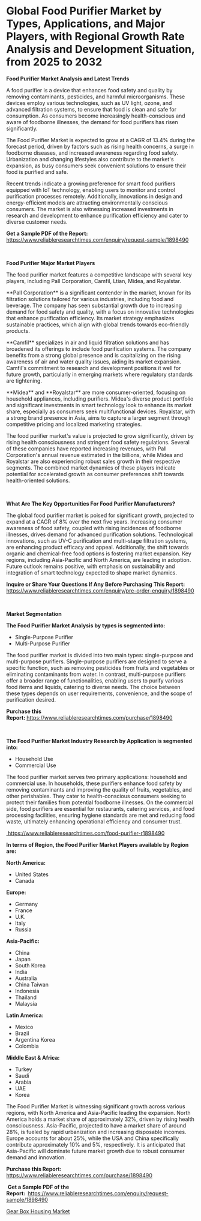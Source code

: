<p><h1>Global Food Purifier Market by Types, Applications, and Major Players, with Regional Growth Rate Analysis and Development Situation, from 2025 to 2032</h1></p><p><strong>Food Purifier Market Analysis and Latest Trends</strong></p>
<p><p>A food purifier is a device that enhances food safety and quality by removing contaminants, pesticides, and harmful microorganisms. These devices employ various technologies, such as UV light, ozone, and advanced filtration systems, to ensure that food is clean and safe for consumption. As consumers become increasingly health-conscious and aware of foodborne illnesses, the demand for food purifiers has risen significantly.</p><p>The Food Purifier Market is expected to grow at a CAGR of 13.4% during the forecast period, driven by factors such as rising health concerns, a surge in foodborne diseases, and increased awareness regarding food safety. Urbanization and changing lifestyles also contribute to the market's expansion, as busy consumers seek convenient solutions to ensure their food is purified and safe. </p><p>Recent trends indicate a growing preference for smart food purifiers equipped with IoT technology, enabling users to monitor and control purification processes remotely. Additionally, innovations in design and energy-efficient models are attracting environmentally conscious consumers. The market is also witnessing increased investments in research and development to enhance purification efficiency and cater to diverse customer needs.</p></p>
<p><strong>Get a Sample PDF of the Report:&nbsp;</strong> <a href="https://www.reliableresearchtimes.com/enquiry/request-sample/1898490?utm_campaign=3088&utm_medium=2&utm_source=Github&utm_content=ia&utm_term=08042025&utm_id=food-purifier">https://www.reliableresearchtimes.com/enquiry/request-sample/1898490</a></p>
<p>&nbsp;</p>
<p><strong>Food Purifier Major Market Players</strong></p>
<p><p>The food purifier market features a competitive landscape with several key players, including Pall Corporation, Camfil, Ltian, Midea, and Royalstar. </p><p>**Pall Corporation** is a significant contender in the market, known for its filtration solutions tailored for various industries, including food and beverage. The company has seen substantial growth due to increasing demand for food safety and quality, with a focus on innovative technologies that enhance purification efficiency. Its market strategy emphasizes sustainable practices, which align with global trends towards eco-friendly products.</p><p>**Camfil** specializes in air and liquid filtration solutions and has broadened its offerings to include food purification systems. The company benefits from a strong global presence and is capitalizing on the rising awareness of air and water quality issues, aiding its market expansion. Camfil's commitment to research and development positions it well for future growth, particularly in emerging markets where regulatory standards are tightening.</p><p>**Midea** and **Royalstar** are more consumer-oriented, focusing on household appliances, including purifiers. Midea's diverse product portfolio and significant investments in smart technology look to enhance its market share, especially as consumers seek multifunctional devices. Royalstar, with a strong brand presence in Asia, aims to capture a larger segment through competitive pricing and localized marketing strategies.</p><p>The food purifier market's value is projected to grow significantly, driven by rising health consciousness and stringent food safety regulations. Several of these companies have reported increasing revenues, with Pall Corporation's annual revenue estimated in the billions, while Midea and Royalstar are also experiencing robust sales growth in their respective segments. The combined market dynamics of these players indicate potential for accelerated growth as consumer preferences shift towards health-oriented solutions.</p></p>
<p>&nbsp;</p>
<p><strong>What Are The Key Opportunities For Food Purifier Manufacturers?</strong></p>
<p><p>The global food purifier market is poised for significant growth, projected to expand at a CAGR of 8% over the next five years. Increasing consumer awareness of food safety, coupled with rising incidences of foodborne illnesses, drives demand for advanced purification solutions. Technological innovations, such as UV-C purification and multi-stage filtration systems, are enhancing product efficacy and appeal. Additionally, the shift towards organic and chemical-free food options is fostering market expansion. Key regions, including Asia-Pacific and North America, are leading in adoption. Future outlook remains positive, with emphasis on sustainability and integration of smart technology expected to shape market dynamics.</p></p>
<p><strong>Inquire or Share Your Questions If Any Before Purchasing This Report:</strong> <a href="https://www.reliableresearchtimes.com/enquiry/pre-order-enquiry/1898490?utm_campaign=3088&utm_medium=2&utm_source=Github&utm_content=ia&utm_term=08042025&utm_id=food-purifier">https://www.reliableresearchtimes.com/enquiry/pre-order-enquiry/1898490</a></p>
<p>&nbsp;</p>
<p><strong>Market Segmentation</strong></p>
<p><strong>The Food Purifier Market Analysis by types is segmented into:</strong></p>
<p><ul><li>Single-Purpose Purifier</li><li>Multi-Purpose Purifier</li></ul></p>
<p><p>The food purifier market is divided into two main types: single-purpose and multi-purpose purifiers. Single-purpose purifiers are designed to serve a specific function, such as removing pesticides from fruits and vegetables or eliminating contaminants from water. In contrast, multi-purpose purifiers offer a broader range of functionalities, enabling users to purify various food items and liquids, catering to diverse needs. The choice between these types depends on user requirements, convenience, and the scope of purification desired.</p></p>
<p><strong>Purchase this Report:&nbsp;</strong><a href="https://www.reliableresearchtimes.com/purchase/1898490?utm_campaign=3088&utm_medium=2&utm_source=Github&utm_content=ia&utm_term=08042025&utm_id=food-purifier">https://www.reliableresearchtimes.com/purchase/1898490</a></p>
<p>&nbsp;</p>
<p><strong>The Food Purifier Market Industry Research by Application is segmented into:</strong></p>
<p><ul><li>Household Use</li><li>Commercial Use</li></ul></p>
<p><p>The food purifier market serves two primary applications: household and commercial use. In households, these purifiers enhance food safety by removing contaminants and improving the quality of fruits, vegetables, and other perishables. They cater to health-conscious consumers seeking to protect their families from potential foodborne illnesses. On the commercial side, food purifiers are essential for restaurants, catering services, and food processing facilities, ensuring hygiene standards are met and reducing food waste, ultimately enhancing operational efficiency and consumer trust.</p></p>
<p><a href="https://www.reliableresearchtimes.com/food-purifier-r1898490?utm_campaign=3088&utm_medium=2&utm_source=Github&utm_content=ia&utm_term=08042025&utm_id=food-purifier">&nbsp;https://www.reliableresearchtimes.com/food-purifier-r1898490</a></p>
<p><strong>In terms of Region, the Food Purifier Market Players available by Region are:</strong></p>
<p>
    <p> <strong> North America: </strong>
        <ul>
            <li>United States</li>
            <li>Canada</li>
        </ul>
        </p> 
    <p> <strong> Europe: </strong>
        <ul>
            <li>Germany</li>
            <li>France</li>
            <li>U.K.</li>
            <li>Italy</li>
            <li>Russia</li>
        </ul>
        </p> 
    <p> <strong> Asia-Pacific: </strong>
        <ul>
            <li>China</li>
            <li>Japan</li>
            <li>South Korea</li>
            <li>India</li>
            <li>Australia</li>
            <li>China Taiwan</li>
            <li>Indonesia</li>
            <li>Thailand</li>
            <li>Malaysia</li>
        </ul>
        </p> 
    <p> <strong> Latin America: </strong>
        <ul>
            <li>Mexico</li>
            <li>Brazil</li>
            <li>Argentina Korea</li>
            <li>Colombia</li>
        </ul>
        </p> 
    <p> <strong> Middle East & Africa: </strong>
        <ul>
            <li>Turkey</li>
            <li>Saudi</li>
            <li>Arabia</li>
            <li>UAE</li>
            <li>Korea</li>
        </ul>
    </p>
    </p>
<p><p>The Food Purifier Market is witnessing significant growth across various regions, with North America and Asia-Pacific leading the expansion. North America holds a market share of approximately 32%, driven by rising health consciousness. Asia-Pacific, projected to have a market share of around 28%, is fueled by rapid urbanization and increasing disposable incomes. Europe accounts for about 25%, while the USA and China specifically contribute approximately 10% and 5%, respectively. It is anticipated that Asia-Pacific will dominate future market growth due to robust consumer demand and innovation.</p></p>
<p><strong>Purchase this Report: </strong><a href="https://www.reliableresearchtimes.com/purchase/1898490?utm_campaign=3088&utm_medium=2&utm_source=Github&utm_content=ia&utm_term=08042025&utm_id=food-purifier">https://www.reliableresearchtimes.com/purchase/1898490</a></p>
<p>&nbsp;<strong>Get a Sample PDF of the Report:&nbsp;&nbsp;</strong><a href="https://www.reliableresearchtimes.com/enquiry/request-sample/1898490?utm_campaign=3088&utm_medium=2&utm_source=Github&utm_content=ia&utm_term=08042025&utm_id=food-purifier">https://www.reliableresearchtimes.com/enquiry/request-sample/1898490</a></p>
<p><strong></strong></p>
<p><p><a href="https://github.com/akermigarib/Market-Research-Report-List-1/blob/main/gear-box-housing-market.md?utm_campaign=3088&utm_medium=2&utm_source=Github&utm_content=ia&utm_term=08042025&utm_id=food-purifier">Gear Box Housing Market</a></p></p>